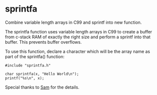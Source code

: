 # sprintfa 
Combine variable length arrays in C99 and sprintf into new function.

The sprintfa function uses variable length arrays in C99 to create
a buffer from c-stack RAM of exactly the right size and perform a
sprintf into that buffer. This prevents buffer overflows.

To use this function, declare a character which will be the array name
as part of the sprintfa() function:

    #include "sprintfa.h"

    char sprintfa(x, "Hello World\n");
    printf("%s\n", x);

Special thanks to [Sam](https://blog.sam.liddicott.com/2015/07/marriage-of-alloca-and-asprintf.html) for the details.
